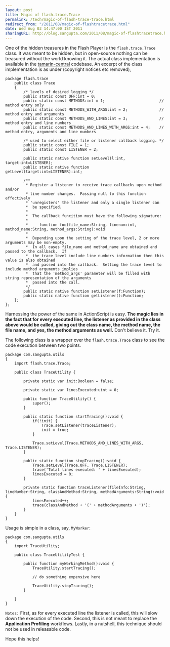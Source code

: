 ```yaml
---
layout: post
title: Magic of flash.trace.Trace
permalink: /tech/magic-of-flash-trace-trace.html
redirect_from: "/2011/08/magic-of-flashtracetrace.html"
date: Wed Aug 03 14:47:00 IST 2011
sharingURL: http://blog.sangupta.com/2011/08/magic-of-flashtracetrace.html
---
```


One of the hidden treasures in the Flash Player is the `flash.trace.Trace` class. It was 
meant to be hidden, but in open-source nothing can be treasured without the world knowing it. 
The actual class implementation is available in the 
<a href="http://hg.mozilla.org/tamarin-central/file/e774dfe22b39/extensions/Trace.as">tamarin-central</a> codebase. 
An excerpt of the class implementation is as under (copyright notices etc removed),

```as3
package flash.trace
    public class Trace
    {
        /* levels of desired logging */
        public static const OFF:int = 0;
        public static const METHODS:int = 1;                        // method entry only 
        public static const METHODS_WITH_ARGS:int = 2;              // method entry and arguments
        public static const METHODS_AND_LINES:int = 3;              // method entry and line numbers
        public static const METHODS_AND_LINES_WITH_ARGS:int = 4;    // method entry, arguments and line numbers
 
        /* used to select either file or listener callback logging. */
        public static const FILE = 1;
        public static const LISTENER = 2;
 
        public static native function setLevel(l:int, target:int=LISTENER);
        public static native function getLevel(target:int=LISTENER):int;
 
        /**
         * Register a listener to receive trace callbacks upon method and/or 
         * line number changes.  Passing null to this function effectively
         * 'unregisters' the listener and only a single listener can 
         *  be specified.
         * 
         *  The callback funcition must have the following signature:
         *
         *     function foo(file_name:String, linenum:int, method_name:String, method_args:String):void
         *
         *  Depending upon the setting of the trace level, 2 or more arguments may be non-empty.  
         *  In all cases file_name and method_name are obtained and passed to the callback.  If 
         *  the trace level include line numbers information then this value is also obtained 
         *  and passed into the callback.  Setting the trace level to include method arguments implies
         *  that the 'method_args' parameter will be filled with string representation of the arguments
         *  passed into the call.
         */
        public static native function setListener(f:Function);
        public static native function getListener():Function;
    };
};
```

Harnessing the power of the same in ActionScript is easy. **The magic lies in the fact that for every executed line, the listener as provided in the class above would be called, giving out the class name, the method name, the file name, and yes, the method arguments as well.** Don't believe it. Try it.

The following class is a wrapper over the `flash.trace.Trace` class to see the code execution between two points.

```as3
package com.sangupta.utils
{
    import flash.trace.Trace;
 
    public class TraceUtility {
         
        private static var init:Boolean = false;
         
        private static var linesExecuted:uint = 0;
         
        public function TraceUtility() {
            super();
        }
         
        public static function startTracing():void {
            if(!init) {
                Trace.setListener(traceListener);
                init = true;
            }
             
            Trace.setLevel(Trace.METHODS_AND_LINES_WITH_ARGS, Trace.LISTENER);
        }
         
        public static function stopTracing():void {
            Trace.setLevel(Trace.OFF, Trace.LISTENER);
            trace('Total lines executed: ' + linesExecuted);
            linesExecuted = 0;
        }
         
        private static function traceListener(fileInfo:String, lineNumber:String, classAndMethod:String, methodArguments:String):void {
            linesExecuted++;
            trace(classAndMethod + '(' + methodArguments + ')'); 
        }
    }
}
```

Usage is simple in a class, say, `MyWorker`:

```as3
package com.sangupta.utils
{
    import TraceUtility;
 
    public class TraceUtilityTest {
         
        public function myWorkingMethod():void {
            TraceUtility.startTracing();
 
            // do something expensive here
 
            TraceUtility.stopTracing();
        }
         
    }
}
```

`Notes:` First, as for every executed line the listener is called, this will slow down the execution of the 
code. Second, this is not meant to replace the **Application Profiling** workflows. Lastly, in a nutshell, this 
technique should not be used in releasable code.

Hope this helps!
